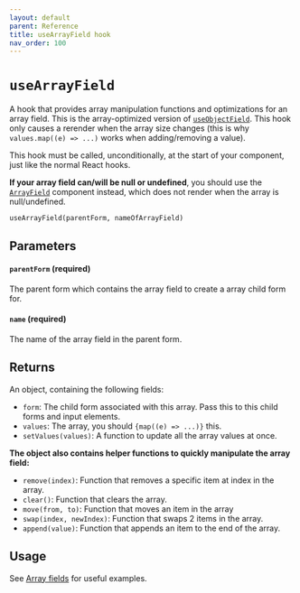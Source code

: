 ```yaml
---
layout: default
parent: Reference
title: useArrayField hook
nav_order: 100
---
```


# `useArrayField`

A hook that provides array manipulation functions and optimizations for an array field. This is the array-optimized version of [`useObjectField`](/typed-react-form/reference/useObjectField). This hook only causes a rerender when the array size changes (this is why `values.map((e) => ...)` works when adding/removing a value).

This hook must be called, unconditionally, at the start of your component, just like the normal React hooks.

**If your array field can/will be null or undefined**, you should use the [`ArrayField`](/typed-react-form/reference/ArrayField) component instead, which does not render when the array is null/undefined.

`useArrayField(parentForm, nameOfArrayField)`

## Parameters

#### `parentForm` **(required)**

The parent form which contains the array field to create a array child form for.

#### `name` **(required)**

The name of the array field in the parent form.

## Returns

An object, containing the following fields:

-   `form`: The child form associated with this array. Pass this to this child forms and input elements.
-   `values`: The array, you should `{map((e) => ...)}` this.
-   `setValues(values)`: A function to update all the array values at once.

**The object also contains helper functions to quickly manipulate the array field:**

-   `remove(index)`: Function that removes a specific item at index in the array.
-   `clear()`: Function that clears the array.
-   `move(from, to)`: Function that moves an item in the array
-   `swap(index, newIndex)`: Function that swaps 2 items in the array.
-   `append(value)`: Function that appends an item to the end of the array.

## Usage

See [Array fields](/typed-react-form/advanced/Array-fields) for useful examples.
